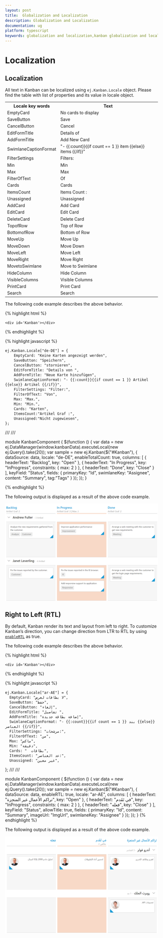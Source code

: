 ```yaml
---
layout: post
title:  Globalization and Localization
description: Globalization and Localization
documentation: ug
platform: typescript
keywords: globalization and localization,kanban globalization and localizationards
---
```


# Localization


## Localization
All text in Kanban can be localized using `ej.Kanban.Locale` object. Please find the table with list of properties and its value in locale object.

<table>
<tr>
<th>
Locale key words </th><th>
Text</th></tr>
<tr>
<td>
EmptyCard
</td><td>
No cards to display
</td></tr>
<tr>
<td>
SaveButton
</td><td>
Save
</td></tr>
<tr>
<td>
CancelButton
</td><td>
Cancel
</td></tr>
<tr>
<td>
EditFormTitle
</td><td>
Details of
</td></tr>
<tr>
<td>
AddFormTitle
</td><td>
Add New Card
</td></tr>
<tr>
<td>
SwimlaneCaptionFormat
</td><td>
"- {{:count}}{{if count == 1 }} item {{else}} items {{/if}}"
</td></tr>
<tr>
<td>
FilterSettings
</td><td>
Filters:
</td></tr>
<tr>
<td>
Min
</td><td>
Min
</td></tr>
<tr>
<td>
Max
</td><td>
Max
</td></tr>
<tr>
<td>
FilterOfText
</td><td>
Of
</td></tr>
<tr>
<td>
Cards
</td><td>
Cards
</td></tr>
<tr>
<td>
ItemsCount
</td><td>
Items Count :
</td></tr>
<tr>
<td>
Unassigned
</td><td>
Unassigned
</td></tr>
<tr>
<td>
AddCard
</td><td>
Add Card
</td></tr>
<tr>
<td>
EditCard
</td><td>
Edit Card
</td></tr>
<tr>
<td>
DeleteCard
</td><td>
Delete Card
</td></tr>
<tr>
<td>
TopofRow
</td><td>
Top of Row
</td></tr>
<tr>
<td>
BottomofRow
</td><td>
Bottom of Row
</td></tr>
<tr>
<td>
MoveUp
</td><td>
Move Up
</td></tr>
<tr>
<td>
MoveDown
</td><td>
Move Down
</td></tr>
<tr>
<td>
MoveLeft
</td><td>
Move Left
</td></tr>
<tr>
<td>
MoveRight
</td><td>
Move Right
</td></tr>
<tr>
<td>
MovetoSwimlane
</td><td>
Move to Swimlane
</td></tr>
<tr>
<td>
HideColumn
</td><td>
Hide Column
</td></tr>
<tr>
<td>
VisibleColumns
</td><td>
Visible Columns
</td></tr>
<tr>
<td>
PrintCard
</td><td>
Print Card
</td></tr>
<tr>
<td>
Search
</td><td>
Search
</td></tr>
</table>

The following code example describes the above behavior.

{% highlight html %}

    <div id='Kanban'></div>

{% endhighlight %}

{% highlight javascript %}

    ej.Kanban.Locale["de-DE"] = {
        EmptyCard: "Keine Karten angezeigt werden",
        SaveButton: "Speichern",
        CancelButton: "stornieren",
        EditFormTitle: "Details von ",
        AddFormTitle: "Neue Karte hinzufügen",
        SwimlaneCaptionFormat: "- {{:count}}{{if count == 1 }} Artikel {{else}} Artikel {{/if}}",
        FilterSettings: "Filter:",
        FilterOfText: "Von",
        Max: "Max.",
        Min: "Min.",
        Cards: "Karten",
        ItemsCount:"Artikel Graf :",
        Unassigned:"Nicht zugewiesen",
    };

/// <reference path="tsfiles/jquery.d.ts" />
/// <reference path="tsfiles/ej.web.all.d.ts" />

module KanbanComponent {
    $(function () {
       var data = new ej.DataManager(window.kanbanData).executeLocal(new ej.Query().take(20));
       var sample = new ej.Kanban($("#Kanban"), {  dataSource: data,
            locale: "de-DE",
            enableTotalCount: true,
            columns: [
                { headerText: "Backlog", key: "Open" },
                { headerText: "In Progress", key: "InProgress", constraints: { max: 2 } },
                { headerText: "Done", key: "Close" }
            ],
            keyField: "Status",
            fields: {
                primaryKey: "Id",
                swimlaneKey: "Assignee",
                content: "Summary",
                tag:"Tags"
            }
        });
    });
 }

{% endhighlight %}

The following output is displayed as a result of the above code example.

![](Localization_images/localization_img1.png)

## Right to Left (RTL)

By default, Kanban render its text and layout from left to right. To customize Kanban’s direction, you can change direction from LTR to RTL by using [`enableRTL`](https://help.syncfusion.com/api/js/ejkanban#members:enablertl) as true.

The following code example describes the above behavior.


{% highlight html %}

    <div id='Kanban'></div>

{% endhighlight %}

{% highlight javascript %}

    ej.Kanban.Locale["ar-AE"] = {
      EmptyCard: "لا بطاقات لعرض",
      SaveButton: "حفظ",
      CancelButton: "إلغاء",
      EditFormTitle: "تفاصيل ",
      AddFormTitle: "إضافة بطاقة جديدة",
      SwimlaneCaptionFormat: "- {{:count}}{{if count == 1 }} بند {{else}} العناصر {{/if}}",
      FilterSettings: "مرشحات:",
      FilterOfText: "من",
      Max: "ماكس",
      Min: "دقيقة",
      Cards: "  بطاقات",
      ItemsCount: "عد العناصر:",
      Unassigned: "غير معين",
};
/// <reference path="tsfiles/jquery.d.ts" />
/// <reference path="tsfiles/ej.web.all.d.ts" />

module KanbanComponent {
    $(function () {
       var data = new ej.DataManager(window.kanbanData).executeLocal(new ej.Query().take(20));
       var sample = new ej.Kanban($("#Kanban"), {
            dataSource: data,
            enableRTL: true,
            locale: "ar-AE",
            columns: [
                { headerText: "تراكم الأعمال غير المنجزة", key: "Open" },
                { headerText: "في تَقَدم", key: "InProgress", constraints: { max: 2 } },
                { headerText: "فعله", key: "Close" }
            ],                                                       			
            keyField: "Status",
            allowTitle: true,
            fields: {
                primaryKey: "Id",
                content: "Summary",
                imageUrl: "ImgUrl",
                swimlaneKey: "Assignee"
            }
        });
    });
}
{% endhighlight %}

The following output is displayed as a result of the above code example.

![](Localization_images/localization_img2.png)

